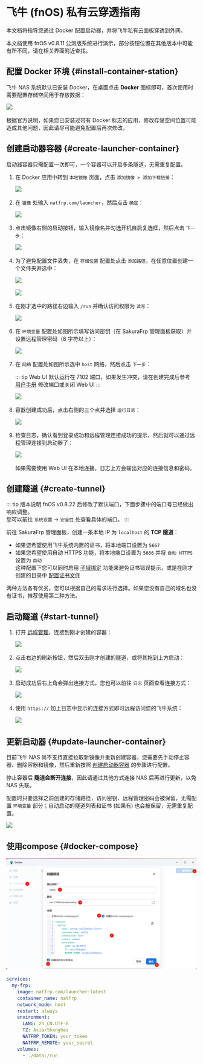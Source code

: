 # 飞牛 (fnOS) 私有云穿透指南

本文档将指导您通过 Docker 配置启动器，并将飞牛私有云面板穿透到外网。

本文档使用 fnOS v0.8.11 公测版系统进行演示，部分按钮位置在其他版本中可能有所不同，请在相关界面附近查找。

## 配置 Docker 环境 {#install-container-station}

飞牛 NAS 系统默认已安装 Docker，在桌面点击 **Docker** 图标即可，首次使用时需要配置存储空间用于存放数据：

![](./_images/fnos-docker-init.png)

根据官方说明，如果您已安装过带有 Docker 标志的应用，修改存储空间位置可能造成其他问题，因此请尽可能避免配置后再次修改。

## 创建启动器容器 {#create-launcher-container}

启动器容器只需配置一次即可，一个容器可以开启多条隧道，无需重复配置。

1. 在 Docker 应用中转到 `本地镜像` 页面，点击 `添加镜像 > 添加下载链接`：

   ![](./_images/fnos-docker-image-1.png)

1. 在 `镜像` 处输入 `natfrp.com/launcher`，然后点击 `确定`：

   ![](./_images/fnos-docker-image-2.png)

1. 点击镜像右侧的启动按钮，输入镜像名并勾选开机自启复选框，然后点击 `下一步`：

   ![](./_images/fnos-docker-container-1.png)

1. 为了避免配置文件丢失，在 `存储位置` 配置处点击 `添加路径`，在任意位置创建一个文件夹并选中：

   ![](./_images/fnos-docker-container-2.png)

   ![](./_images/fnos-docker-container-3.png)

1. 在刚才选中的路径右边输入 `/run` 并确认访问权限为 `读写`：

   ![](./_images/fnos-docker-container-4.png)

1. 在 `环境变量` 配置处如图所示填写访问密钥（在 SakuraFrp 管理面板获取）并设置远程管理密码（8 字符以上）：

   ![](./_images/fnos-docker-container-5.png)

1. 在 `网络` 配置处如图所示选中 `host` 网络，然后点击 `下一步`：

   ::: tip
   Web UI 默认运行在 7102 端口，如果发生冲突，请在创建完成后参考 [用户手册](/launcher/manual.md#config-webui) 修改端口或关闭 Web UI
   :::

   ![](./_images/fnos-docker-container-6.png)

1. 容器创建成功后，点击右侧的三个点并选择 `运行日志`：

   ![](./_images/fnos-docker-container-7.png)

1. 检查日志，确认看到登录成功和远程管理连接成功的提示，然后就可以通过远程管理连接到启动器了：

   ![](./_images/fnos-docker-container-8.png)

   如果需要使用 Web UI 在本地连接，日志上方会输出对应的连接信息和密码。

## 创建隧道 {#create-tunnel}

::: tip 版本说明
fnOS v0.8.22 后修改了默认端口，下面步骤中的端口号已经做出响应调整。  
您可以前往 `系统设置` → `安全性` 处查看具体的端口。
:::

前往 SakuraFrp 管理面板，创建一条本地 IP 为 `localhost` 的 **TCP 隧道**：

- 如果您希望使用飞牛系统内置的证书，将本地端口设置为 `5667`
- 如果您希望使用自动 HTTPS 功能，将本地端口设置为 `5666` 并将 `自动 HTTPS` 设置为 `自动`  
  这种配置下您可以同时启用 [子域绑定](/bestpractice/domain-bind.md) 功能来避免证书错误提示，或是在刚才创建的目录中 [配置证书文件](/frpc/ssl.md)

两种方法各有优劣，您可以根据自己的需求进行选择。如果您没有自己的域名也没有证书，推荐使用第二种方法。

## 启动隧道 {#start-tunnel}

1. 打开 [远程管理](https://www.natfrp.com/remote/v2)，连接到刚才创建的容器：

   ![](../_images/common/remote-mgmt-connect.png)

1. 点击右边的刷新按钮，然后双击刚才创建的隧道，或将其拖到上方启动：

   ![](./_images/fnos-start-tunnel.png)

1. 启动成功后右上角会弹出连接方式，您也可以前往 `日志` 页面查看连接方式：

   ![](../_images/common/remote-mgmt-nas-started.png)

1. 使用 `https://` 加上日志中显示的连接方式即可远程访问您的飞牛系统：

   ![](./_images/fnos-login-remote.png)

## 更新启动器 {#update-launcher-container}

目前飞牛 NAS 尚不支持直接拉取新镜像并重新创建容器，您需要先手动停止容器、删除容器和镜像，然后重新按照 [创建启动器容器](#create-launcher-container) 的步骤进行配置。

停止容器后 **隧道会断开连接**，因此请通过其他方式连接 NAS 后再进行更新，以免 NAS 失联。

配置时只要选择之前创建的存储路径，访问密钥、远程管理密码会被保留，无需配置 `环境变量` 部分；自动启动的隧道列表和证书 (如果有) 也会被保留，无需重复配置。

![](./_images/fnos-docker-delete-container.png)

## 使用compose {#docker-compose}

![](./_images/fnos-docker-compose-1.png)

```yaml
services:
  my-frp:
    image: natfrp.com/launcher:latest
    container_name: natfrp
    network_mode: host
    restart: always
    environment:
      LANG: zh_CN.UTF-8
      TZ: Asia/Shanghai
      NATFRP_TOKEN: your_token
      NATFRP_REMOTE: your_secret
    volumes:
      - ./data:/run
```
